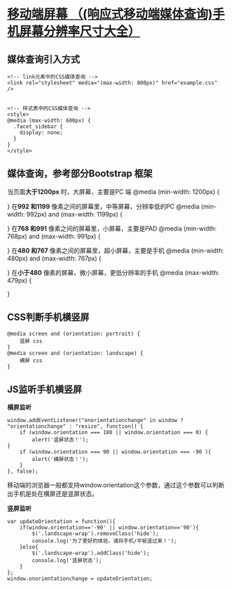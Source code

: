 # [移动端屏幕 （(响应式移动端媒体查询)手机屏幕分辨率尺寸大全）](https://www.cnblogs.com/shimily/articles/8032450.html)



## 媒体查询引入方式

```
<!-- link元素中的CSS媒体查询 -->
<link rel="stylesheet" media="(max-width: 800px)" href="example.css" />


<!-- 样式表中的CSS媒体查询 -->
<style>
@media (max-width: 600px) {
  .facet_sidebar {
    display: none;
  }
}
</style>
```

## 媒体查询，参考部分Bootstrap 框架

当页面**大于1200px** 时，大屏幕，主要是PC 端
@media (min-width: 1200px) {

}
在**992 和1199** 像素之间的屏幕里，中等屏幕，分辨率低的PC
@media (min-width: 992px) and (max-width: 1199px) {

}
在**768 和991** 像素之间的屏幕里，小屏幕，主要是PAD
@media (min-width: 768px) and (max-width: 991px) {

}
在**480 和767** 像素之间的屏幕里，超小屏幕，主要是手机
@media (min-width: 480px) and (max-width: 767px) {

}
在**小于480** 像素的屏幕，微小屏幕，更低分辨率的手机
@media (max-width: 479px) {

}

## CSS判断手机横竖屏

```
@media screen and (orientation: portrait) {
    竖屏 css
}
@media screen and (orientation: landscape) {
    横屏 css
}
```

## JS监听手机横竖屏

**横屏监听**

```
window.addEventListener("onorientationchange" in window ? "orientationchange" : "resize", function() {
    if (window.orientation === 180 || window.orientation === 0) {
        alert('竖屏状态！');
}
    if (window.orientation === 90 || window.orientation === -90 ){
        alert('横屏状态！');
    } 
}, false);
```

移动端的浏览器一般都支持window.orientation这个参数，通过这个参数可以判断出手机是处在横屏还是竖屏状态。

**竖屏监听**

```
var updateOrientation = function(){
    if(window.orientation=='-90' || window.orientation=='90'){
        $('.landscape-wrap').removeClass('hide');
        console.log('为了更好的体验，请将手机/平板竖过来！');
    }else{
        $('.landscape-wrap').addClass('hide');
        console.log('竖屏状态');
    }
};
window.onorientationchange = updateOrientation;
```